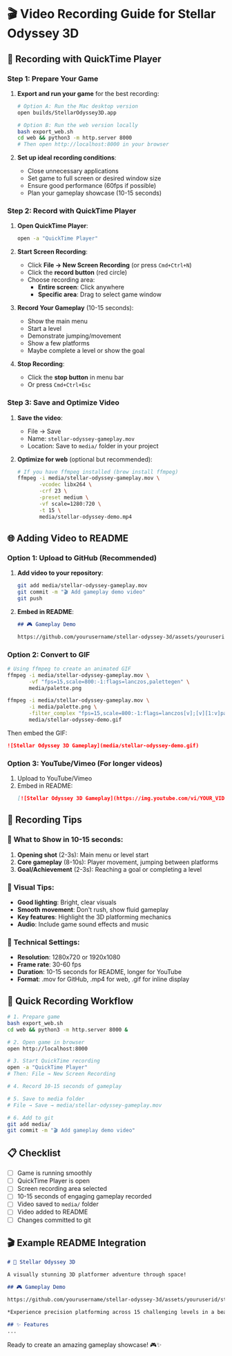 # 🎬 Video Recording Guide for Stellar Odyssey 3D

## 🎥 Recording with QuickTime Player

### Step 1: Prepare Your Game
1. **Export and run your game** for the best recording:
   ```bash
   # Option A: Run the Mac desktop version
   open builds/StellarOdyssey3D.app
   
   # Option B: Run the web version locally
   bash export_web.sh
   cd web && python3 -m http.server 8000
   # Then open http://localhost:8000 in your browser
   ```

2. **Set up ideal recording conditions**:
   - Close unnecessary applications
   - Set game to full screen or desired window size
   - Ensure good performance (60fps if possible)
   - Plan your gameplay showcase (10-15 seconds)

### Step 2: Record with QuickTime Player

1. **Open QuickTime Player**:
   ```bash
   open -a "QuickTime Player"
   ```

2. **Start Screen Recording**:
   - Click **File → New Screen Recording** (or press `Cmd+Ctrl+N`)
   - Click the **record button** (red circle)
   - Choose recording area:
     - **Entire screen**: Click anywhere
     - **Specific area**: Drag to select game window

3. **Record Your Gameplay** (10-15 seconds):
   - Show the main menu
   - Start a level
   - Demonstrate jumping/movement
   - Show a few platforms
   - Maybe complete a level or show the goal

4. **Stop Recording**:
   - Click the **stop button** in menu bar
   - Or press `Cmd+Ctrl+Esc`

### Step 3: Save and Optimize Video

1. **Save the video**:
   - File → Save
   - Name: `stellar-odyssey-gameplay.mov`
   - Location: Save to `media/` folder in your project

2. **Optimize for web** (optional but recommended):
   ```bash
   # If you have ffmpeg installed (brew install ffmpeg)
   ffmpeg -i media/stellar-odyssey-gameplay.mov \
          -vcodec libx264 \
          -crf 23 \
          -preset medium \
          -vf scale=1280:720 \
          -t 15 \
          media/stellar-odyssey-demo.mp4
   ```

## 🌐 Adding Video to README

### Option 1: Upload to GitHub (Recommended)
1. **Add video to your repository**:
   ```bash
   git add media/stellar-odyssey-gameplay.mov
   git commit -m "🎬 Add gameplay demo video"
   git push
   ```

2. **Embed in README**:
   ```markdown
   ## 🎮 Gameplay Demo
   
   https://github.com/yourusername/stellar-odyssey-3d/assets/youruserid/stellar-odyssey-gameplay.mov
   ```

### Option 2: Convert to GIF
```bash
# Using ffmpeg to create an animated GIF
ffmpeg -i media/stellar-odyssey-gameplay.mov \
       -vf "fps=15,scale=800:-1:flags=lanczos,palettegen" \
       media/palette.png

ffmpeg -i media/stellar-odyssey-gameplay.mov \
       -i media/palette.png \
       -filter_complex "fps=15,scale=800:-1:flags=lanczos[v];[v][1:v]paletteuse" \
       media/stellar-odyssey-demo.gif
```

Then embed the GIF:
```markdown
![Stellar Odyssey 3D Gameplay](media/stellar-odyssey-demo.gif)
```

### Option 3: YouTube/Vimeo (For longer videos)
1. Upload to YouTube/Vimeo
2. Embed in README:
   ```markdown
   [![Stellar Odyssey 3D Gameplay](https://img.youtube.com/vi/YOUR_VIDEO_ID/0.jpg)](https://www.youtube.com/watch?v=YOUR_VIDEO_ID)
   ```

## 📱 Recording Tips

### 🎯 **What to Show in 10-15 seconds**:
1. **Opening shot** (2-3s): Main menu or level start
2. **Core gameplay** (8-10s): Player movement, jumping between platforms
3. **Goal/Achievement** (2-3s): Reaching a goal or completing a level

### 🎨 **Visual Tips**:
- **Good lighting**: Bright, clear visuals
- **Smooth movement**: Don't rush, show fluid gameplay
- **Key features**: Highlight the 3D platforming mechanics
- **Audio**: Include game sound effects and music

### 📐 **Technical Settings**:
- **Resolution**: 1280x720 or 1920x1080
- **Frame rate**: 30-60 fps
- **Duration**: 10-15 seconds for README, longer for YouTube
- **Format**: .mov for GitHub, .mp4 for web, .gif for inline display

## 🚀 Quick Recording Workflow

```bash
# 1. Prepare game
bash export_web.sh
cd web && python3 -m http.server 8000 &

# 2. Open game in browser
open http://localhost:8000

# 3. Start QuickTime recording
open -a "QuickTime Player"
# Then: File → New Screen Recording

# 4. Record 10-15 seconds of gameplay

# 5. Save to media folder
# File → Save → media/stellar-odyssey-gameplay.mov

# 6. Add to git
git add media/
git commit -m "🎬 Add gameplay demo video"
```

## 📋 Checklist

- [ ] Game is running smoothly
- [ ] QuickTime Player is open
- [ ] Screen recording area selected
- [ ] 10-15 seconds of engaging gameplay recorded
- [ ] Video saved to `media/` folder
- [ ] Video added to README
- [ ] Changes committed to git

## 🎬 Example README Integration

```markdown
# 🌟 Stellar Odyssey 3D

A visually stunning 3D platformer adventure through space!

## 🎮 Gameplay Demo

https://github.com/yourusername/stellar-odyssey-3d/assets/youruserid/stellar-odyssey-gameplay.mov

*Experience precision platforming across 15 challenging levels in a beautiful space environment.*

## ✨ Features
...
```

Ready to create an amazing gameplay showcase! 🎮✨

